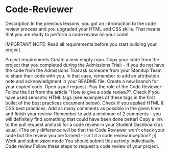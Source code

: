 # Code-Reviewer

Description
In the previous lessons, you got an introduction to the code review process and you upgraded your HTML and CSS skills. That means that you are ready to perform a code review on your code!

IMPORTANT NOTE: Read all requirements before you start building your project.

Project requirements
Create a new empty repo.
Copy your code from the project that you completed during the Admissions Trial: - If you do not have the code from the Admissions Trial ask someone from your Standup Team to share their code with you. In that case, remember to add an attribution note and acknowledgment in your README file.
Create a new branch for your copied code.
Open a pull request.
Play the role of the Code Reviewer:
Follow the list from the article "How to give a code review?".
Check if you have used semantic HTML tags (see examples of these tags in the first bullet of the best practices document below).
Check if you applied HTML & CSS best practices.
Add as many comments as possible in the given time and finish your review. Remember to add a minimum of 2 comments - you will definitely find something that could have been done better!
Copy a link to the pull request and ask for a code review in your Student Dashboard as usual. (The only difference will be that the Code Reviewer won't check your code but the review you performed - isn't it a code review inception? ;))
Work and submission mode
You should submit this activity individually.
Code review
Follow these steps to request a code review of your project.
